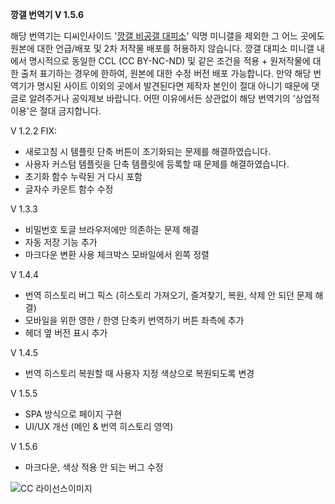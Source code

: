 **깡갤 번역기 V 1.5.6**

해당 번역기는 디씨인사이드 '[깡갤 비공갤 대피소](https://gall.dcinside.com/mini/tincans)' 익명 미니갤을 제외한 그 어느 곳에도 원본에 대한 언급/배포 및 2차 저작물 배포를 허용하지 않습니다. 깡갤 대피소 미니갤 내에서 명시적으로 동일한 CCL (CC BY-NC-ND) 및 같은 조건을 적용 + 원저작물에 대한 출처 표기하는 경우에 한하여, 원본에 대한 수정 버전 배포 가능합니다. 만약 해당 번역기가 명시된 사이트 이외의 곳에서 발견된다면 제작자 본인이 절대 아니기 때문에 댓글로 알려주거나 공익제보 바랍니다. 어떤 이유에서든 상관없이 해당 번역기의 '상업적 이용'은 절대 금지합니다.

V 1.2.2
FIX:
- 새로고침 시 템플릿 단축 버튼이 초기화되는 문제를 해결하였습니다.
- 사용자 커스텀 템플릿을 단축 템플릿에 등록할 때 문제를 해결하였습니다.
- 초기화 함수 누락된 거 다시 포함
- 글자수 카운트 함수 수정

V 1.3.3
- 비밀번호 토글 브라우저에만 의존하는 문제 해결
- 자동 저장 기능 추가
- 마크다운 변환 사용 체크박스 모바일에서 왼쪽 정렬

V 1.4.4
- 번역 히스토리 버그 픽스 (히스토리 가져오기, 즐겨찾기, 복원, 삭제 안 되던 문제 해결)
- 모바일을 위한 영한 / 한영 단축키 번역하기 버튼 좌측에 추가
- 헤더 옆 버전 표시 추가

V 1.4.5
- 번역 히스토리 복원할 때 사용자 지정 색상으로 복원되도록 변경

V 1.5.5
- SPA 방식으로 페이지 구현
- UI/UX 개선 (메인 & 번역 히스토리 영역)

V 1.5.6
- 마크다운, 색상 적용 안 되는 버그 수정

![CC 라이선스이미지](https://files.catbox.moe/1d3xez.png)